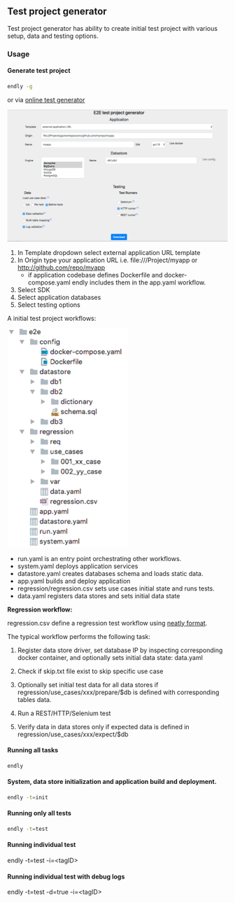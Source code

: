 ## Test project generator 

Test project generator has ability to create initial test project with various setup, data and testing options.

### Usage

#### Generate test project


```bash
endly -g
```

or via [online test generator](https://endly-external.appspot.com/)

![](../../project_generator.png)

 1. In Template dropdown select external application URL template
 2. In Origin type your application URL i.e. file:///Project/myapp or http://github.com/repo/myapp
    - if application codebase defines Dockerfile and docker-compose.yaml endly includes them in the app.yaml workflow. 
 3. Select SDK
 4. Select application databases
 5. Select testing options 

A initial test project workflows:

![](initial_project.png)

  -  run.yaml is an entry point orchestrating other workflows.
  -  system.yaml deploys application services
  -  datastore.yaml creates databases schema and loads static data.
  -  app.yaml builds and deploy application
  -  regression/regression.csv sets use cases initial state and runs tests.
  -  data.yaml registers data stores and sets initial data state  


**Regression workflow:**

  regression.csv define a regression test workflow using [neatly format](https://github.com/viant/neatly).

The typical workflow performs the following task:

1.  Register data store driver, set database IP by inspecting corresponding docker container, and optionally sets initial data state: data.yaml

2. Check if skip.txt file exist to skip specific use case

3. Optionally set initial test data for all data stores if regression/use_cases/xxx/prepare/$db is defined with corresponding tables data.

4. Run a REST/HTTP/Selenium test

5. Verify data in data stores only if expected data is defined in regression/use_cases/xxx/expect/$db



#### Running all tasks

```bash
endly 
```

#### System, data store initialization and application build and deployment.

```bash
endly -t=init
```

#### Running only all tests

```bash
endly -t=test
```

#### Running individual test

endly -t=test -i=&lt;tagID>

#### Running individual test with debug logs

endly -t=test -d=true -i=&lt;tagID>  
